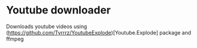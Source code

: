 # Youtube downloader

Downloads youtube videos using (https://github.com/Tyrrrz/YoutubeExplode)[Youtube.Explode] package and ffmpeg
